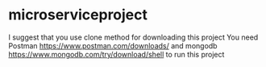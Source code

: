 # microserviceproject

I suggest that you use clone method for downloading this project
You need Postman https://www.postman.com/downloads/ and mongodb https://www.mongodb.com/try/download/shell to run this project
